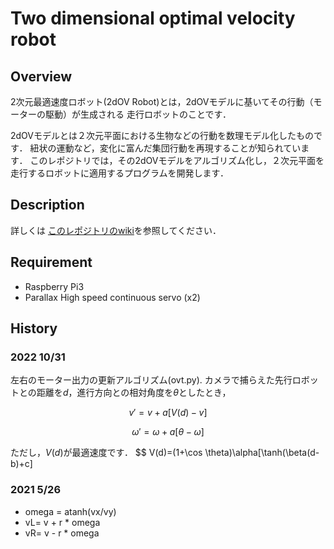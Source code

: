 
Two dimensional optimal velocity robot
====

## Overview
2次元最適速度ロボット(2dOV Robot)とは，2dOVモデルに基いてその行動（モーターの駆動）が生成される
走行ロボットのことです．

2dOVモデルとは２次元平面における生物などの行動を数理モデル化したものです．
紐状の運動など，変化に富んだ集団行動を再現することが知られています．
このレポジトリでは，その2dOVモデルをアルゴリズム化し，２次元平面を走行するロボットに適用するプログラムを開発します．

## Description
詳しくは
[このレポジトリのwiki](https://github.com/HondaLab/2DOVR/wiki)を参照してください．

## Requirement
  * Raspberry Pi3
  * Parallax High speed continuous servo (x2)


## History

### 2022 10/31
左右のモーター出力の更新アルゴリズム(ovt.py).
カメラで捕らえた先行ロボットとの距離を$d$，進行方向との相対角度を$\theta$としたとき，

$$ v' = v + a [ V(d)-v ]$$

$$ \omega' = \omega + a [\theta-\omega]$$

ただし，$V(d)$が最適速度です．
$$ V(d)=(1+\cos \theta)\alpha[\tanh(\beta(d-b)+c]


### 2021 5/26
 * omega = atanh(vx/vy)
 * vL= v + r * omega
 * vR= v - r * omega





 

